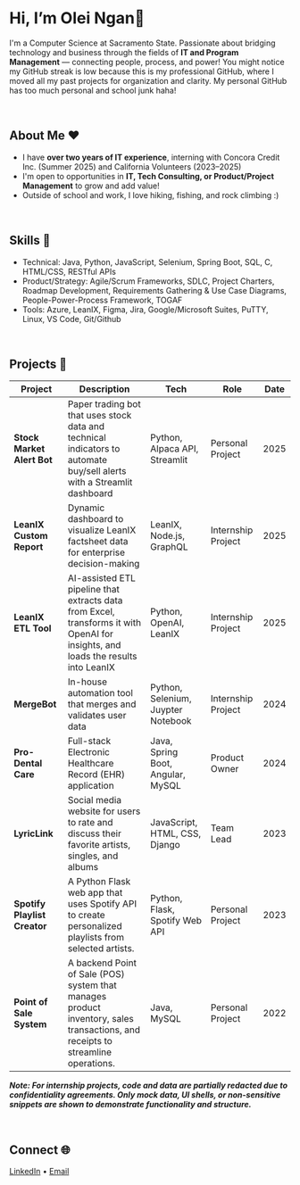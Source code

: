 # Hi, I’m  Olei Ngan👋 

I'm a Computer Science at Sacramento State. Passionate about bridging technology and business through the fields of **IT and Program Management** — connecting people, process, and power! You might notice my GitHub streak is low because this is my professional GitHub, where I moved all my past projects for organization and clarity. My personal GitHub has too much personal and school junk haha!

<br>

## About Me ❤️
- I have **over two years of IT experience**, interning with Concora Credit Inc. (Summer 2025) and California Volunteers (2023–2025) 
- I'm open to opportunities in **IT, Tech Consulting, or Product/Project Management** to grow and add value!
- Outside of school and work, I love hiking, fishing, and rock climbing :)

<br>

## Skills 🧩 
- Technical: Java, Python, JavaScript, Selenium, Spring Boot, SQL, C, HTML/CSS, RESTful APIs
- Product/Strategy: Agile/Scrum Frameworks, SDLC, Project Charters, Roadmap Development, Requirements Gathering & Use Case Diagrams, People-Power-Process Framework, TOGAF
- Tools: Azure, LeanIX, Figma, Jira, Google/Microsoft Suites, PuTTY, Linux, VS Code, Git/Github

<br>

## Projects 🌟 
| Project | Description | Tech | Role | Date
|----------|--------------|------|------------|------|
| **Stock Market Alert Bot** | Paper trading bot that uses stock data and technical indicators to automate buy/sell alerts with a Streamlit dashboard | Python, Alpaca API, Streamlit | Personal Project | 2025 |
| **LeanIX Custom Report** | Dynamic dashboard to visualize LeanIX factsheet data for enterprise decision-making | LeanIX, Node.js, GraphQL | Internship Project | 2025 |
| **LeanIX ETL Tool** | AI-assisted ETL pipeline that extracts data from Excel, transforms it with OpenAI for insights, and loads the results into LeanIX | Python, OpenAI, LeanIX | Internship Project | 2025 |
| **MergeBot** | In-house automation tool that merges and validates user data | Python, Selenium, Juypter Notebook | Internship Project | 2024 |
| **Pro-Dental Care** | Full-stack Electronic Healthcare Record (EHR) application | Java, Spring Boot, Angular, MySQL | Product Owner | 2024 |
| **LyricLink** | Social media website for users to rate and discuss their favorite artists, singles, and albums | JavaScript, HTML, CSS, Django | Team Lead | 2023 |
| **Spotify Playlist Creator** | A Python Flask web app that uses Spotify API to create personalized playlists from selected artists. | Python, Flask, Spotify Web API | Personal Project | 2023 | 
| **Point of Sale System** | A backend Point of Sale (POS) system that manages product inventory, sales transactions, and receipts to streamline operations. | Java, MySQL | Personal Project | 2022 | 

***Note: For internship projects, code and data are partially redacted due to confidentiality agreements. Only mock data, UI shells, or non-sensitive snippets are shown to demonstrate functionality and structure.***

<br>

## Connect 🌐
[LinkedIn](https://linkedin.com/in/oleingan) • [Email](mailto:oleiamelie.vngan@gmail.com)




